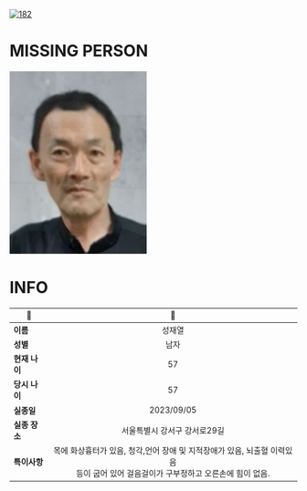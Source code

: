 [![182](https://img.shields.io/badge/%EC%8B%A4%EC%A2%85%EC%8B%A0%EA%B3%A0%EB%8A%94%20%EA%B5%AD%EB%B2%88%EC%97%86%EC%9D%B4-182-blue)](http://safe182.go.kr/index.do)

# MISSING PERSON

<img src="./missing_person.jpg">

# INFO

|🔑|💎|
|--|:--:|
|**이름**|성재열|
|**성별**|남자|
|**현재 나이**|57|
|**당시 나이**|57|
|**실종일**|2023/09/05|
|**실종 장소**|서울특별시 강서구 강서로29길 |
|**특이사항**|목에 화상흉터가 있음, 청각,언어 장애 및 지적장애가 있음, 뇌출혈 이력있음</br>등이 굽어 있어 걸음걸이가 구부정하고 오른손에 힘이 없음.|
